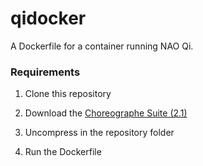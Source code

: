 # qidocker
A Dockerfile for a container running NAO Qi.

### Requirements
1. Clone this repository

2. Download the [Choreographe Suite (2.1)](http://doc.aldebaran.com/2-4/dev/community_software.html#retrieving-software)

3. Uncompress in the repository folder

4. Run the Dockerfile
